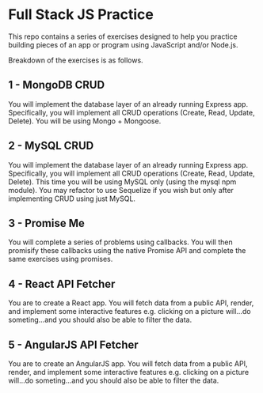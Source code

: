 # Full Stack JS Practice

This repo contains a series of exercises designed to help you practice building pieces of an app or program using JavaScript and/or Node.js.

Breakdown of the exercises is as follows.

## 1 - MongoDB CRUD

You will implement the database layer of an already running Express app. Specifically, you will implement all CRUD operations (Create, Read, Update, Delete). You will be using Mongo + Mongoose.

## 2 - MySQL CRUD

You will implement the database layer of an already running Express app. Specifically, you will implement all CRUD operations (Create, Read, Update, Delete). This time you will be using MySQL only (using the mysql npm module). You may refactor to use Sequelize if you wish but only after implementing CRUD using just MySQL.

## 3 - Promise Me

You will complete a series of problems using callbacks. You will then promisify these callbacks using the native Promise API and complete the same exercises using promises.

## 4 - React API Fetcher

You are to create a React app. You will fetch data from a public API, render, and implement some interactive features e.g. clicking on a picture will...do someting...and you should also be able to filter the data.

## 5 - AngularJS API Fetcher

You are to create an AngularJS app. You will fetch data from a public API, render, and implement some interactive features e.g. clicking on a picture will...do someting...and you should also be able to filter the data.
